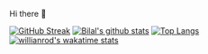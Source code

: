  Hi there 👋                               

[![GitHub Streak](https://github-readme-streak-stats.herokuapp.com/?user=bilal-23)](https://git.io/streak-stats)
[![Bilal's github stats](https://github-readme-stats.vercel.app/api?username=bilal-23&count_private=true&show_icons=true&theme=merko&hide_rank=false)](https://github.com/anuraghazra/github-readme-stats)
[![Top Langs](https://github-readme-stats.vercel.app/api/top-langs/?username=bilal-23)](https://github.com/anuraghazra/github-readme-stats)
[![willianrod's wakatime stats](https://github-readme-stats.vercel.app/api/wakatime?username=bilal-23)](https://github.com/anuraghazra/github-readme-stats)
